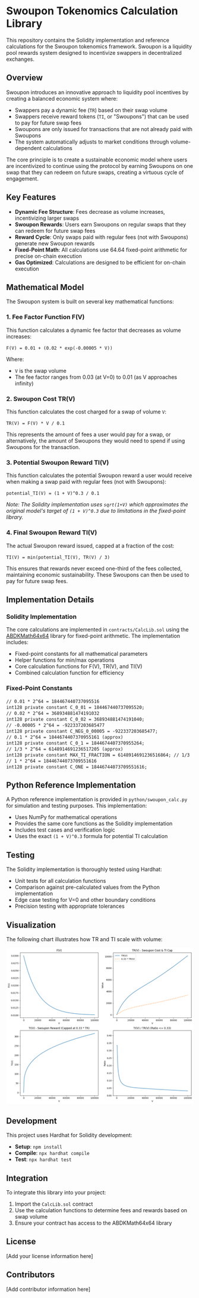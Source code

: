 # Swoupon Tokenomics Calculation Library

This repository contains the Solidity implementation and reference calculations for the Swoupon tokenomics framework. Swoupon is a liquidity pool rewards system designed to incentivize swappers in decentralized exchanges.

## Overview

Swoupon introduces an innovative approach to liquidity pool incentives by creating a balanced economic system where:

- Swappers pay a dynamic fee (`TR`) based on their swap volume
- Swappers receive reward tokens (`TI`, or "Swoupons") that can be used to pay for future swap fees
- Swoupons are only issued for transactions that are not already paid with Swoupons
- The system automatically adjusts to market conditions through volume-dependent calculations

The core principle is to create a sustainable economic model where users are incentivized to continue using the protocol by earning Swoupons on one swap that they can redeem on future swaps, creating a virtuous cycle of engagement.

## Key Features

- **Dynamic Fee Structure**: Fees decrease as volume increases, incentivizing larger swaps
- **Swoupon Rewards**: Users earn Swoupons on regular swaps that they can redeem for future swap fees
- **Reward Cycle**: Only swaps paid with regular fees (not with Swoupons) generate new Swoupon rewards
- **Fixed-Point Math**: All calculations use 64.64 fixed-point arithmetic for precise on-chain execution
- **Gas Optimized**: Calculations are designed to be efficient for on-chain execution

## Mathematical Model

The Swoupon system is built on several key mathematical functions:

### 1. Fee Factor Function F(V)

This function calculates a dynamic fee factor that decreases as volume increases:

```
F(V) = 0.01 + (0.02 * exp(-0.00005 * V))
```

Where:
- `V` is the swap volume
- The fee factor ranges from 0.03 (at V=0) to 0.01 (as V approaches infinity)

### 2. Swoupon Cost TR(V)

This function calculates the cost charged for a swap of volume `V`:

```
TR(V) = F(V) * V / 0.1
```

This represents the amount of fees a user would pay for a swap, or alternatively, the amount of Swoupons they would need to spend if using Swoupons for the transaction.

### 3. Potential Swoupon Reward TI(V)

This function calculates the potential Swoupon reward a user would receive when making a swap paid with regular fees (not with Swoupons):

```
potential_TI(V) = (1 + V)^0.3 / 0.1
```

*Note: The Solidity implementation uses `sqrt(1+V)` which approximates the original model's target of `(1 + V)^0.3` due to limitations in the fixed-point library.*

### 4. Final Swoupon Reward TI(V)

The actual Swoupon reward issued, capped at a fraction of the cost:

```
TI(V) = min(potential_TI(V), TR(V) / 3)
```

This ensures that rewards never exceed one-third of the fees collected, maintaining economic sustainability. These Swoupons can then be used to pay for future swap fees.

## Implementation Details

### Solidity Implementation

The core calculations are implemented in `contracts/CalcLib.sol` using the [ABDKMath64x64](https://github.com/abdk-consulting/abdk-libraries-solidity) library for fixed-point arithmetic. The implementation includes:

- Fixed-point constants for all mathematical parameters
- Helper functions for min/max operations
- Core calculation functions for F(V), TR(V), and TI(V)
- Combined calculation function for efficiency

### Fixed-Point Constants

```solidity
// 0.01 * 2^64 = 184467440737095516
int128 private constant C_0_01 = 184467440737095520;
// 0.02 * 2^64 = 368934881474191032
int128 private constant C_0_02 = 368934881474191040;
// -0.00005 * 2^64 = -922337203685477
int128 private constant C_NEG_0_00005 = -922337203685477;
// 0.1 * 2^64 = 1844674407370955161 (approx)
int128 private constant C_0_1 = 1844674407370955264;
// 1/3 * 2^64 = 6148914691236517205 (approx)
int128 private constant MAX_TI_FRACTION = 6148914691236516864; // 1/3
// 1 * 2^64 = 18446744073709551616
int128 private constant C_ONE = 18446744073709551616;
```

## Python Reference Implementation

A Python reference implementation is provided in `python/swoupon_calc.py` for simulation and testing purposes. This implementation:

- Uses NumPy for mathematical operations
- Provides the same core functions as the Solidity implementation
- Includes test cases and verification logic
- Uses the exact `(1 + V)^0.3` formula for potential TI calculation

## Testing

The Solidity implementation is thoroughly tested using Hardhat:

- Unit tests for all calculation functions
- Comparison against pre-calculated values from the Python implementation
- Edge case testing for V=0 and other boundary conditions
- Precision testing with appropriate tolerances

## Visualization

The following chart illustrates how TR and TI scale with volume:

![Calculation Visualization](./assets/charts.png)

## Development

This project uses Hardhat for Solidity development:

- **Setup**: `npm install`
- **Compile**: `npx hardhat compile`
- **Test**: `npx hardhat test`

## Integration

To integrate this library into your project:

1. Import the `CalcLib.sol` contract
2. Use the calculation functions to determine fees and rewards based on swap volume
3. Ensure your contract has access to the ABDKMath64x64 library

## License

[Add your license information here]

## Contributors

[Add contributor information here]
